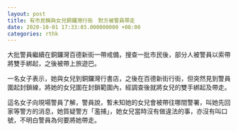 ```yaml
---
layout: post
title: 有市民稱與女兒銅鑼灣行街　對方被警員帶走
date: 2020-10-01 17:33:03.000000000 +08:00
categories: rthk
---
```


大批警員繼續在銅鑼灣百德新街一帶戒備，搜查一批市民後，部分人被警員以索帶將雙手綁起，之後被帶上旅遊巴。

一名女子表示，她與女兒到銅鑼灣行書店，之後在百德新街行街，但突然見到警員圍起封鎖線，將她的女兒圍在封鎖範圍內，經調查後就將女兒的雙手綁起及帶走。

這名女子向現場警員了解，警員說，暫未知她的女兒會被帶往哪間警署，叫她先回家等警方的消息，她質疑警方「濫捕」，她女兒當時沒有做違法的事，亦沒有叫口號，不明白警員為何要將她帶走。
